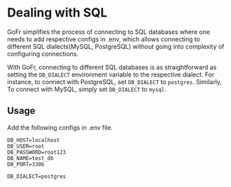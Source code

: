 # Dealing with SQL

GoFr simplifies the process of connecting to SQL databases where one needs to add respective configs in .env,
which allows connecting to different SQL dialects(MySQL, PostgreSQL) without going into complexity of configuring connections.

With GoFr, connecting to different SQL databases is as straightforward as setting the `DB_DIALECT` environment variable to the respective dialect.
For instance, to connect with PostgreSQL, set `DB_DIALECT` to `postgres`. Similarly, To connect with MySQL, simply set `DB_DIALECT` to `mysql`.

## Usage
Add the following configs in .env file.

```dotenv
DB_HOST=localhost
DB_USER=root
DB_PASSWORD=root123
DB_NAME=test_db
DB_PORT=3306

DB_DIALECT=postgres
```